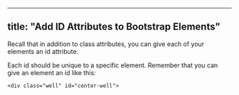 
---
title: "Add ID Attributes to Bootstrap Elements"
---

Recall that in addition to class attributes, you can give each of your elements an id attribute.

Each id should be unique to a specific element. Remember that you can give an element an id like this:

    <div class="well" id="center-well">
